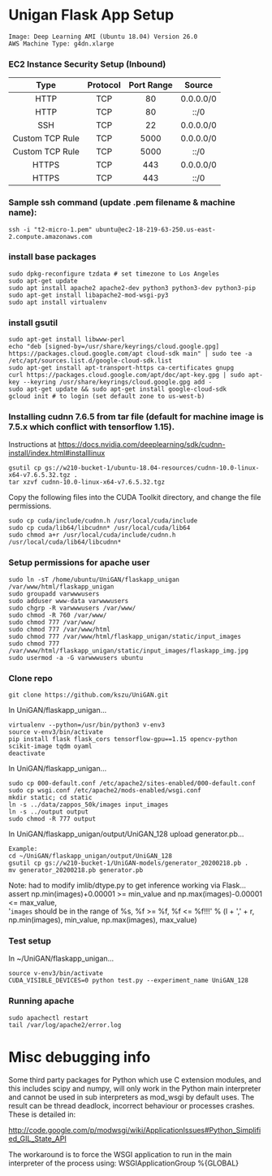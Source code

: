 # Unigan Flask App Setup
```
Image: Deep Learning AMI (Ubuntu 18.04) Version 26.0
AWS Machine Type: g4dn.xlarge
```

### EC2 Instance Security Setup (Inbound)
|Type|Protocol|Port Range|Source|
|:--:|:------:|:--------:|:----:|
|HTTP|TCP|80|0.0.0.0/0|
|HTTP|TCP|80|::/0|
|SSH|TCP|22|0.0.0.0/0|
|Custom TCP Rule|TCP|5000|0.0.0.0/0|
|Custom TCP Rule|TCP|5000|::/0|
|HTTPS|TCP|443|0.0.0.0/0|
|HTTPS|TCP|443|::/0|

### Sample ssh command (update .pem filename & machine name):
```
ssh -i "t2-micro-1.pem" ubuntu@ec2-18-219-63-250.us-east-2.compute.amazonaws.com
```

### install base packages
```
sudo dpkg-reconfigure tzdata # set timezone to Los Angeles
sudo apt-get update
sudo apt install apache2 apache2-dev python3 python3-dev python3-pip 
sudo apt-get install libapache2-mod-wsgi-py3
sudo apt install virtualenv
```

### install gsutil
```
sudo apt-get install libwww-perl
echo "deb [signed-by=/usr/share/keyrings/cloud.google.gpg] https://packages.cloud.google.com/apt cloud-sdk main" | sudo tee -a /etc/apt/sources.list.d/google-cloud-sdk.list
sudo apt-get install apt-transport-https ca-certificates gnupg
curl https://packages.cloud.google.com/apt/doc/apt-key.gpg | sudo apt-key --keyring /usr/share/keyrings/cloud.google.gpg add -
sudo apt-get update && sudo apt-get install google-cloud-sdk
gcloud init # to login (set default zone to us-west-b)
```

### Installing cudnn 7.6.5 from tar file (default for machine image is 7.5.x which conflict with tensorflow 1.15).
Instructions at https://docs.nvidia.com/deeplearning/sdk/cudnn-install/index.html#installlinux
```
gsutil cp gs://w210-bucket-1/ubuntu-18.04-resources/cudnn-10.0-linux-x64-v7.6.5.32.tgz .
tar xzvf cudnn-10.0-linux-x64-v7.6.5.32.tgz
```

Copy the following files into the CUDA Toolkit directory, and change the file permissions.
```
sudo cp cuda/include/cudnn.h /usr/local/cuda/include
sudo cp cuda/lib64/libcudnn* /usr/local/cuda/lib64
sudo chmod a+r /usr/local/cuda/include/cudnn.h /usr/local/cuda/lib64/libcudnn*
```

### Setup permissions for apache user
```
sudo ln -sT /home/ubuntu/UniGAN/flaskapp_unigan /var/www/html/flaskapp_unigan
sudo groupadd varwwwusers
sudo adduser www-data varwwwusers
sudo chgrp -R varwwwusers /var/www/
sudo chmod -R 760 /var/www/
sudo chmod 777 /var/www/
sudo chmod 777 /var/www/html
sudo chmod 777 /var/www/html/flaskapp_unigan/static/input_images
sudo chmod 777 /var/www/html/flaskapp_unigan/static/input_images/flaskapp_img.jpg
sudo usermod -a -G varwwwusers ubuntu

```

### Clone repo
```
git clone https://github.com/kszu/UniGAN.git
```

In UniGAN/flaskapp_unigan...
```
virtualenv --python=/usr/bin/python3 v-env3
source v-env3/bin/activate
pip install flask flask_cors tensorflow-gpu==1.15 opencv-python scikit-image tqdm oyaml
deactivate
```

In UniGAN/flaskapp_unigan...
```
sudo cp 000-default.conf /etc/apache2/sites-enabled/000-default.conf
sudo cp wsgi.conf /etc/apache2/mods-enabled/wsgi.conf
mkdir static; cd static
ln -s ../data/zappos_50k/images input_images
ln -s ../output output
sudo chmod -R 777 output
```

In UniGAN/flaskapp_unigan/output/UniGAN_128 upload generator.pb...
```
Example:
cd ~/UniGAN/flaskapp_unigan/output/UniGAN_128
gsutil cp gs://w210-bucket-1/UniGAN-models/generator_20200218.pb .
mv generator_20200218.pb generator.pb
```

Note: had to modify imlib/dtype.py to get inference working via Flask...
    assert np.min(images)+0.00001 >= min_value and np.max(images)-0.00001 <= max_value, \
        '`images` should be in the range of %s, %f >= %f, %f <= %f!!!' % (l + ',' + r, np.min(images), min_value, np.max(images), max_value)

### Test setup

In ~/UniGAN/flaskapp_unigan...
```
source v-env3/bin/activate
CUDA_VISIBLE_DEVICES=0 python test.py --experiment_name UniGAN_128
```

### Running apache
```
sudo apachectl restart
tail /var/log/apache2/error.log
```

# Misc debugging info

Some third party packages for Python which use C extension modules, and this includes scipy and numpy, will only work in the Python main interpreter and cannot be used in sub interpreters as mod_wsgi by default uses. The result can be thread deadlock, incorrect behaviour or processes crashes. These is detailed in:

http://code.google.com/p/modwsgi/wiki/ApplicationIssues#Python_Simplified_GIL_State_API

The workaround is to force the WSGI application to run in the main interpreter of the process using: WSGIApplicationGroup %{GLOBAL}